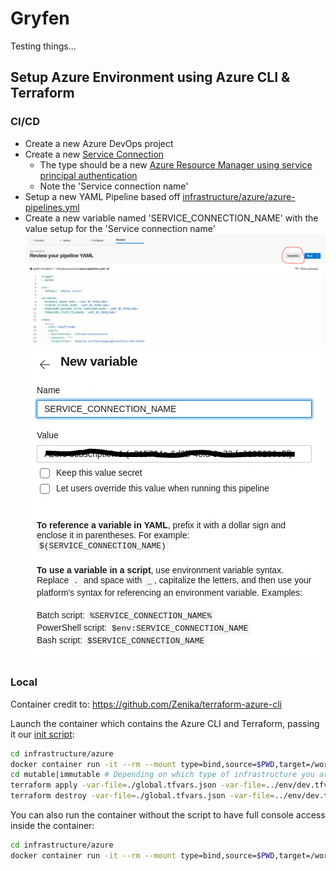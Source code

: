 # Gryfen
Testing things...

## Setup Azure Environment using Azure CLI & Terraform
### CI/CD
 * Create a new Azure DevOps project
 * Create a new [Service Connection](https://docs.microsoft.com/en-us/azure/devops/pipelines/library/service-endpoints?view=azure-devops&tabs=yaml#create-a-service-connection)
   * The type should be a new [Azure Resource Manager using service principal authentication](https://docs.microsoft.com/en-us/azure/devops/pipelines/library/service-endpoints?view=azure-devops&tabs=yaml#sep-azure-resource-manager)
   * Note the 'Service connection name'
 * Setup a new YAML Pipeline based off [infrastructure/azure/azure-pipelines.yml](infrastructure/azure/azure-pipelines.yml)
 * Create a new variable named 'SERVICE_CONNECTION_NAME' with the value setup for the 'Service connection name'
   ![Variables Button](docs/img/variables1.PNG) 
   ![Variable Setup](docs/img/variables2.PNG) 

### Local
Container credit to: https://github.com/Zenika/terraform-azure-cli

Launch the container which contains the Azure CLI and Terraform, passing it our [init script](infrastructure/azure/init_local):

```bash
cd infrastructure/azure
docker container run -it --rm --mount type=bind,source=$PWD,target=/workspace zenika/terraform-azure-cli:latest ./init_local ../env/dev.tfvars.json true|false
cd mutable|immutable # Depending on which type of infrastructure you are trying to initialize
terraform apply -var-file=./global.tfvars.json -var-file=../env/dev.tfvars.json
terraform destroy -var-file=./global.tfvars.json -var-file=../env/dev.tfvars.json
```

You can also run the container without the script to have full console access inside the container:

```bash
cd infrastructure/azure
docker container run -it --rm --mount type=bind,source=$PWD,target=/workspace zenika/terraform-azure-cli:latest
```

